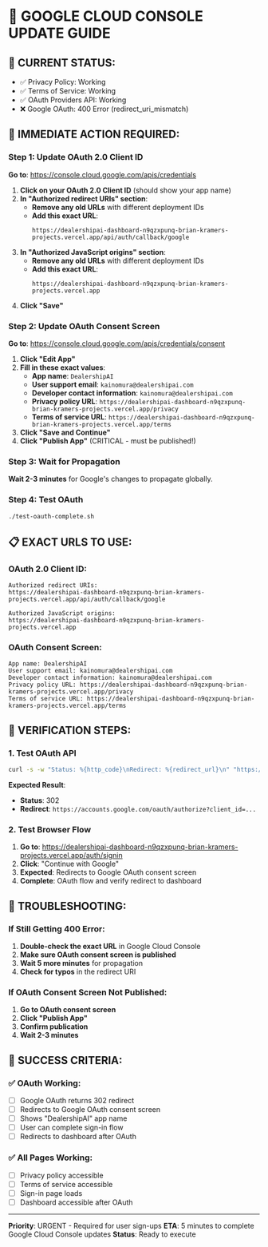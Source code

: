 # 🔧 GOOGLE CLOUD CONSOLE UPDATE GUIDE

## 🎯 CURRENT STATUS:
- ✅ Privacy Policy: Working
- ✅ Terms of Service: Working  
- ✅ OAuth Providers API: Working
- ❌ Google OAuth: 400 Error (redirect_uri_mismatch)

## 🚨 IMMEDIATE ACTION REQUIRED:

### Step 1: Update OAuth 2.0 Client ID
**Go to**: https://console.cloud.google.com/apis/credentials

1. **Click on your OAuth 2.0 Client ID** (should show your app name)
2. **In "Authorized redirect URIs" section**:
   - **Remove any old URLs** with different deployment IDs
   - **Add this exact URL**:
     ```
     https://dealershipai-dashboard-n9qzxpunq-brian-kramers-projects.vercel.app/api/auth/callback/google
     ```
3. **In "Authorized JavaScript origins" section**:
   - **Remove any old URLs** with different deployment IDs
   - **Add this exact URL**:
     ```
     https://dealershipai-dashboard-n9qzxpunq-brian-kramers-projects.vercel.app
     ```
4. **Click "Save"**

### Step 2: Update OAuth Consent Screen
**Go to**: https://console.cloud.google.com/apis/credentials/consent

1. **Click "Edit App"**
2. **Fill in these exact values**:
   - **App name**: `DealershipAI`
   - **User support email**: `kainomura@dealershipai.com`
   - **Developer contact information**: `kainomura@dealershipai.com`
   - **Privacy policy URL**: `https://dealershipai-dashboard-n9qzxpunq-brian-kramers-projects.vercel.app/privacy`
   - **Terms of service URL**: `https://dealershipai-dashboard-n9qzxpunq-brian-kramers-projects.vercel.app/terms`
3. **Click "Save and Continue"**
4. **Click "Publish App"** (CRITICAL - must be published!)

### Step 3: Wait for Propagation
**Wait 2-3 minutes** for Google's changes to propagate globally.

### Step 4: Test OAuth
```bash
./test-oauth-complete.sh
```

## 📋 EXACT URLS TO USE:

### OAuth 2.0 Client ID:
```
Authorized redirect URIs:
https://dealershipai-dashboard-n9qzxpunq-brian-kramers-projects.vercel.app/api/auth/callback/google

Authorized JavaScript origins:
https://dealershipai-dashboard-n9qzxpunq-brian-kramers-projects.vercel.app
```

### OAuth Consent Screen:
```
App name: DealershipAI
User support email: kainomura@dealershipai.com
Developer contact information: kainomura@dealershipai.com
Privacy policy URL: https://dealershipai-dashboard-n9qzxpunq-brian-kramers-projects.vercel.app/privacy
Terms of service URL: https://dealershipai-dashboard-n9qzxpunq-brian-kramers-projects.vercel.app/terms
```

## 🧪 VERIFICATION STEPS:

### 1. Test OAuth API
```bash
curl -s -w "Status: %{http_code}\nRedirect: %{redirect_url}\n" "https://dealershipai-dashboard-n9qzxpunq-brian-kramers-projects.vercel.app/api/auth/signin/google"
```

**Expected Result**:
- **Status**: 302
- **Redirect**: `https://accounts.google.com/oauth/authorize?client_id=...`

### 2. Test Browser Flow
1. **Go to**: https://dealershipai-dashboard-n9qzxpunq-brian-kramers-projects.vercel.app/auth/signin
2. **Click**: "Continue with Google"
3. **Expected**: Redirects to Google OAuth consent screen
4. **Complete**: OAuth flow and verify redirect to dashboard

## 🚨 TROUBLESHOOTING:

### If Still Getting 400 Error:
1. **Double-check the exact URL** in Google Cloud Console
2. **Make sure OAuth consent screen is published**
3. **Wait 5 more minutes** for propagation
4. **Check for typos** in the redirect URI

### If OAuth Consent Screen Not Published:
1. **Go to OAuth consent screen**
2. **Click "Publish App"**
3. **Confirm publication**
4. **Wait 2-3 minutes**

## 🎯 SUCCESS CRITERIA:

### ✅ OAuth Working:
- [ ] Google OAuth returns 302 redirect
- [ ] Redirects to Google OAuth consent screen
- [ ] Shows "DealershipAI" app name
- [ ] User can complete sign-in flow
- [ ] Redirects to dashboard after OAuth

### ✅ All Pages Working:
- [ ] Privacy policy accessible
- [ ] Terms of service accessible
- [ ] Sign-in page loads
- [ ] Dashboard accessible after OAuth

---

**Priority**: URGENT - Required for user sign-ups
**ETA**: 5 minutes to complete Google Cloud Console updates
**Status**: Ready to execute
